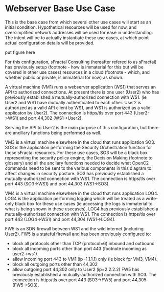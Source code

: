 # Webserver Base Use Case
This is the base case from which several other use cases will start as an initial condition.
Hypothetical resources will be used for now, and oversimplified network addresses will be
used for ease in understanding. 
The intent will be to actually instantiate these use cases, at which point actual configuration
details will be provided.

put figure here

For this configuration, sFractal Consulting (hereafter refered to as sFractal) has previously 
setup 
(footnote - how is immaterial for this but will be covered in other use cases)
resources in a cloud
(footnote - which, and whether public or private, is immaterial for now)
as shown.

A virtual machine (VM1) runs a webserver application (WS1) 
that serves an API to authorized connections.
At present there is one user (User2) who has previously established a mutually-authorized 
connection with WS1.
(ie User2 and WS1 have mutually authenticated to each other.
User2 is authorized as a valid API client by WS1, 
and WS1 is authorized as a valid applicaton by User2).
The connection is https/tls over port 443 (User2->WS1) and port 44,302 (WS1->User2).

Serving the API to User2 is the main purpose of this configuration, 
but there are ancillary functions being performed as well.

VM3 is a virtual machine elsewhere in the cloud that runs application SO3.
SO3 is the application performing the Security Orchestration 
function for these sFractal resources.
For these use cases, SO3 will be a black box representing 
the security policy engine, the Decision Making
(footnote to glossary)
and all the ancilary functions needed to 
decide what OpenC2 commands need to be sent to the various components in this diagram
to affect changes in security posture.
SO3 has previously established a mutually-authorized connection with WS1.
The connection is https/tls over port 443 (SO3->WS1) and port 44,303 (WS1->SO3).

VM4 is a virtual machine elsewhere in the cloud that runs application LOG4.
LOG4 is the application performing logging which will be treated as a write-only
black box for these use cases (ie accessing the logs is immaterial to what is being
shown in these usecases).
LOG4 has previously established a mutually-authorized connection with WS1.
The connection is https/tls over port 443 (LOG4->WS1) and port 44,304 (WS1->LOG4).

FW5 is an SDN firewall between WS1 and the wild internet (including User2).
FW5 is a stateful firewall and has been previously configured to:
 * block all protocols other than TCP (protocol=6) inbound and outbound
 * block all incoming ports other than port 443 (footnote incoming as user2->ws1)
 * allow incoming port 443 to VM1 (ip=1.1.1.1) only (ie block for VM3, VM4).
 * block all outgoing ports other than 44,302
 * allow outgoing port 44,302 only to User2 (ip=2.2.2.2)
FW5 has previously established a mutually-authorized connection with SO3.
The connection is https/tls over port 443 (SO3->FW5) and port 44,305 (FW5->SO3).

